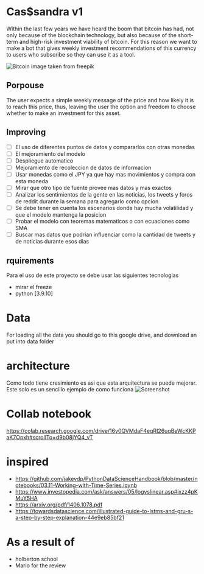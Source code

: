 # Cas$sandra v1

Within the last few years we have heard the boom that bitcoin has had, not only because of the blockchain technology, but also because of the short-term and high-risk investment viability of bitcoin. For this reason we want to make a bot that gives weekly investment recommendations of this currency to users who subscribe so they can use it as a tool.

![Bitcoin image taken from freepik](https://img.freepik.com/foto-gratis/bitcoin-dolar_93675-129787.jpg?t=st=1651266341~exp=1651266941~hmac=b770c4d15d9ee0221b01198d853347e459efd467d85f4606e600b81f73210ed5&w=2000)

## Porpouse

The user expects a simple weekly message of the price and how likely it is to reach this price, thus, leaving the user the option and freedom to choose whether to make an investment for this asset.

## Improving

- [ ] El uso de diferentes puntos de datos y compararlos con otras monedas
- [ ] El mejoramiento del modelo
- [ ] Despliegue automatico
- [ ] Mejoramiento de recoleccion de datos de informacion
- [ ] Usar monedas como el JPY ya que hay mas movimientos y compra con esta moneda
- [ ] Mirar que otro tipo de fuente provee mas datos y mas exactos
- [ ] Analizar los sentimientos de la gente en las noticias, los tweets y foros de reddit durante la semana para agregarlo como opcion
- [ ] Se debe tener en cuenta los escenarios donde hay mucha volatilidad y que el modelo mantenga la posicion
- [ ] Probar el modelo con teoremas matematicos o con ecuaciones como SMA
- [ ] Buscar mas datos que podrian influenciar como la cantidad de tweets y de noticias durante esos dias

## rquirements

Para el uso de este proyecto se debe usar las siguientes tecnologias

- mirar el freeze
- python [3.9.10]

# Data

For loading all the data you should go to this google drive, and download an put into data folder

# architecture

Como todo tiene cresimiento es asi que esta arquitectura se puede mejorar. Este solo es un sencillo ejemplo de como funciona
![Screenshot](path.png)

# Collab notebook

https://colab.research.google.com/drive/16y0QVMdaF4eqRI26uqBeWcKKPaK7Opxh#scrollTo=d9b08jYQ4_vT

# inspired

- https://github.com/jakevdp/PythonDataScienceHandbook/blob/master/notebooks/03.11-Working-with-Time-Series.ipynb
- https://www.investopedia.com/ask/answers/05/logvslinear.asp#ixzz4pKMuY5HA
- https://arxiv.org/pdf/1406.1078.pdf
- https://towardsdatascience.com/illustrated-guide-to-lstms-and-gru-s-a-step-by-step-explanation-44e9eb85bf21

# As a result of

- holberton school
- Mario for the review
